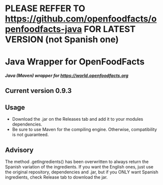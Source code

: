 # PLEASE REFFER TO https://github.com/openfoodfacts/openfoodfacts-java FOR LATEST VERSION (not Spanish one)

# Java Wrapper for OpenFoodFacts

##### Java (Maven) wrapper for https://world.openfoodfacts.org

## Current version 0.9.3

## Usage

- Download the .jar on the Releases tab and add it to your modules dependencies.
- Be sure to use Maven for the compiling engine. Otherwise, compatibility is not guaranteed.

## Advisory
The method .getIngredients() has been overwritten to always return the Spanish variation of the ingredients. If you want the English ones, just use the original repository, dependencies and .jar, but if you ONLY want Spanish ingredients, check Release tab to download the jar.
